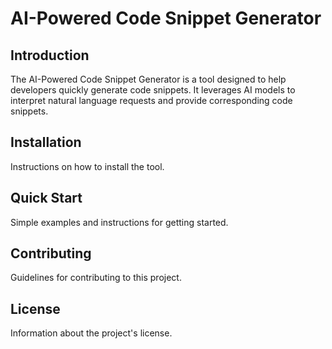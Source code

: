 # AI-Powered Code Snippet Generator

## Introduction
The AI-Powered Code Snippet Generator is a tool designed to help developers quickly generate code snippets. It leverages AI models to interpret natural language requests and provide corresponding code snippets.

## Installation
Instructions on how to install the tool.

## Quick Start
Simple examples and instructions for getting started.

## Contributing
Guidelines for contributing to this project.

## License
Information about the project's license.
